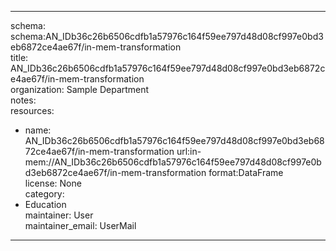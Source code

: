 


---  
schema: schema:AN_IDb36c26b6506cdfb1a57976c164f59ee797d48d08cf997e0bd3eb6872ce4ae67f/in-mem-transformation  
title: AN_IDb36c26b6506cdfb1a57976c164f59ee797d48d08cf997e0bd3eb6872ce4ae67f/in-mem-transformation  
organization: Sample Department  
notes:   
resources:  
- name: AN_IDb36c26b6506cdfb1a57976c164f59ee797d48d08cf997e0bd3eb6872ce4ae67f/in-mem-transformation 
 url:in-mem://AN_IDb36c26b6506cdfb1a57976c164f59ee797d48d08cf997e0bd3eb6872ce4ae67f/in-mem-transformation 
 format:DataFrame  
license: None  
category:
 - Education  
maintainer: User  
maintainer_email: UserMail  
---